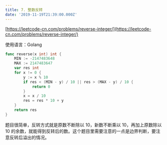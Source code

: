 ```yaml
---
title: 7. 整数反转
date: '2019-11-19T21:39:00.000Z'
---
```


[https://leetcode-cn.com/problems/reverse-integer/](https://leetcode-cn.com/problems/reverse-integer/)

使用语言：Golang

```Go
func reverse(x int) int {
    MIN := -2147483648
    MAX := 2147483647
    var res int
    for x != 0 {
        y := x % 10
        if res < (MIN - y) / 10 || res > (MAX - y) / 10 {
            return 0
        }
        x = x / 10
        res = res * 10 + y
    }
    return res
}
```

题目很简单，反转方式就是原数不断除以 10，新数不断乘以 10，再加上原数除以 10 的余数，就能得到反转后的数。这个题目里需要注意的一点是边界判断，要注意反转后溢出的情况。


